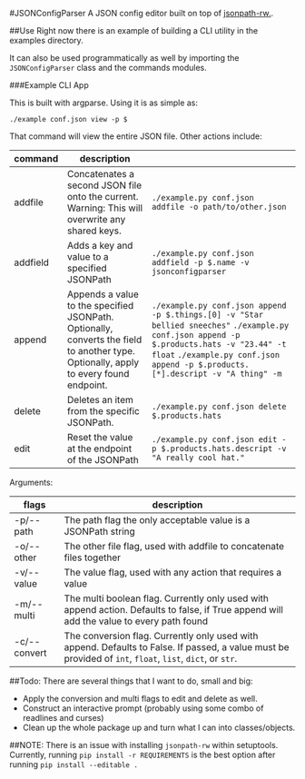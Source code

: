 #JSONConfigParser
A JSON config editor built on top of [jsonpath-rw.](https://github.com/kennknowles/python-jsonpath-rw/).

##Use
Right now there is an example of building a CLI utility in the examples directory.

It can also be used programmatically as well by importing the `JSONConfigParser` class and the commands modules.

###Example CLI App

This is built with argparse. Using it is as simple as:

    ./example conf.json view -p $

That command will view the entire JSON file. Other actions include:

| command  | description                                                                                                                           |                                                                                                                                                                                                                                |
|----------|---------------------------------------------------------------------------------------------------------------------------------------|--------------------------------------------------------------------------------------------------------------------------------------------------------------------------------------------------------------------------------|
| addfile  | Concatenates a second JSON file onto the current. Warning: This will overwrite any shared keys.                                       | `./example.py conf.json addfile -o path/to/other.json`                                                                                                                                                                         |
| addfield | Adds a key and value to a specified JSONPath                                                                                          | `./example.py conf.json addfield -p $.name -v jsonconfigparser`                                                                                                                                                                |
| append   | Appends a value to the specified JSONPath. Optionally, converts the field to another type. Optionally, apply to every found endpoint. | `./example.py conf.json append -p $.things.[0] -v "Star bellied sneeches"`  `./example.py conf.json append -p $.products.hats -v "23.44" -t float`  `./example.py conf.json append -p $.products.[*].descript -v "A thing" -m` |
| delete   | Deletes an item from the specific JSONPath.                                                                                           | `./example.py conf.json delete $.products.hats`                                                                                                                                                                                |
| edit     | Reset the value at the endpoint of the JSONPath                                                                                       | `./example.py conf.json edit -p $.products.hats.descript -v "A really cool hat."`                                                                                                                                              |


Arguments:

| flags        | description                                                                                                                                               |
|--------------|-----------------------------------------------------------------------------------------------------------------------------------------------------------|
| -p/--path    | The path flag the only acceptable value is a JSONPath string                                                                                              |
| -o/--other   | The other file flag, used with addfile to concatenate files together                                                                                      |
| -v/--value   | The value flag, used with any action that requires a value                                                                                                |
| -m/--multi   | The multi boolean flag. Currently only used with append action. Defaults to false, if True append will add the value to every path found                  |
| -c/--convert | The conversion flag. Currently only used with append. Defaults to False. If passed, a value must be provided of `int`, `float`, `list`, `dict`, or `str`. |


##Todo:
There are several things that I want to do, small and big:

* Apply the conversion and multi flags to edit and delete as well.
* Construct an interactive prompt (probably using some combo of readlines and curses)
* Clean up the whole package up and turn what I can into classes/objects.

##NOTE: 
There is an issue with installing `jsonpath-rw` within setuptools. 
Currently, running `pip install -r REQUIREMENTS` is the best option after running `pip install --editable .`
